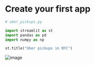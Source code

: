 # Create your first app
```python
# uber_pickups.py

import streamlit as st
import pandas as pd
import numpy as np

st.title("Uber pickups in NYC")


```

![image](https://user-images.githubusercontent.com/102650331/169686010-df8b217b-6d42-466c-9a33-79ac26177094.png)

